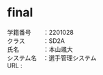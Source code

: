 # final
学籍番号　　：2201028<br>
クラス　　　：SD2A<br>
氏名　　　　：本山颯大<br>
システム名　：選手管理システム<br>
URL         :<a href="https://aso2201028.pepper.jp/final/src/index.php?classId=be4127b1-fba6-42d7-acc7-56bd29a0fd51&assignmentId=e9d2c82b-ba21-42f4-8f1a-b9a9af89ef54&submissionId=d11b0435-508a-5597-aa53-ae4a82814df4">